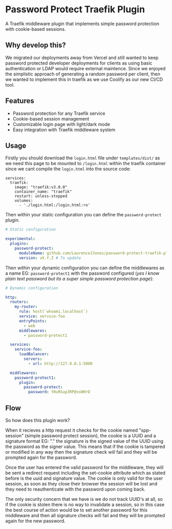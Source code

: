 # Password Protect Traefik Plugin

A Traefik middleware plugin that implements simple password protection with cookie-based sessions.

## Why develop this?

We migrated our deployments away from Vercel and still wanted to keep password protected developer deployments for clients as using basic authentication or LDAP would require external maintence. Since we enjoyed the simplistic approach of generating a random password per client, then we wanted to implement this in traefik as we use Coolify as our new CI/CD tool.

## Features
- Password protection for any Traefik service
- Cookie-based session management
- Customizable login page with light/dark mode
- Easy integration with Traefik middleware system

## Usage

Firstly you should download the `login.html` file under `templates/dist/` as we need this page to be mounted to `/login.html` within the traefik container since we cant compile the `login.html` into the source code:

```
services:
  traefik:
    image: "traefik:v3.0.0"
    container_name: "traefik"
    restart: unless-stopped
    volumes:
      - './login.html:/login.html:ro'
```

Then within your static configuration you can define the `password-protect` plugin.

```yaml
# Static configuration

experimental:
  plugins:
    password-protect:
      moduleName: github.com/LaurenceJJones/password-protect-traefik-plugin
      version: vX.Y.Z # To update
```

Then within your dynamic configuration you can define the middlewares as a name EG: `password-protect1` with the password configured (_yes I know plain text password but its a super simple password protection page_): 

```yaml
# Dynamic configuration

http:
  routers:
    my-router:
      rule: host(`whoami.localhost`)
      service: service-foo
      entryPoints:
        - web
      middlewares:
        - password-protect1

  services:
    service-foo:
      loadBalancer:
        servers:
          - url: http://127.0.0.1:5000

  middlewares:
    password-protect1:
      plugin:
        password-protect:
          password: Y0uRSup3RP@ssW0rD
```

## Flow

So how does this plugin work?

When it recieves a http request it checks for the cookie named "spp-session" (simple password protect session), the cookie is a UUID and a signature format EG: "<uuid>.<signature>" the signature is the signed value of the UUID using the password as the signer value. This means that if the cookie is tampered or modified in any way then the signature check will fail and they will be prompted again for the password.

Once the user has entered the valid password for the middleware, they will be sent a redirect request including the set-cookie attribute which as stated before is the uuid and signature value. The cookie is only valid for the user session, as soon as they close their browser the session will be lost and they need to reauthenticate with the password upon coming back.

The only security concern that we have is we do not track UUID's at all, so if the cookie is stolen there is no way to invalidate a session, so in this case the best course of action would be to set another password for this middleware and then all signature checks will fail and they will be prompted again for the new password.
